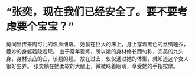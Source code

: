 # “张奕，现在我们已经安全了。要不要考虑要个宝宝？”
房间里传来周可儿的温声细语。
她躺在巨大的床上，身上穿着黑色的丝绸睡衣，曼妙的身躯若隐若现。
由于常年锻炼，所以她的身材修长而匀称，完美的九头身，身材该凸的凸，该翘的翘。
放在过去，仅仅通过她的体型，就知道这个女人很好生养。
张奕躺在她柔软的大腿上，微微眯着眼睛，享受她的手指按摩。

